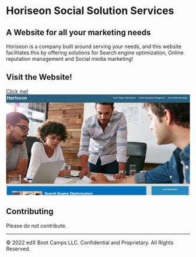# Horiseon Social Solution Services
## A Website for all your marketing needs

Horiseon is a company built around serving your needs, and this website facilitates this by offering solutions for Search engine optimization, Online reputation management and Social media marketing!

## Visit the Website!

[Click me!](https://azrazel95.github.io/over-the-horiseon/)
![horiseon-website](./assets/images/horiseon%20screenshot.png)

## Contributing

Please do not contribute. 

---
© 2022 edX Boot Camps LLC. Confidential and Proprietary. All Rights Reserved.